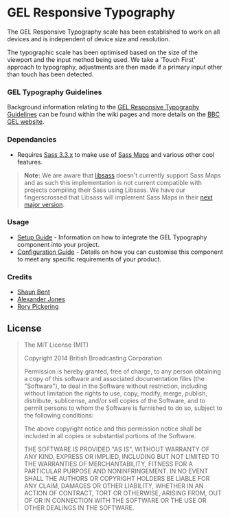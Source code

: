 # GEL Responsive Typography

The GEL Responsive Typography scale has been established to work on all devices and is independent of device size and resolution.

The typographic scale has been optimised based on the size of the viewport and the input method being used. We take a 'Touch First' approach to typography, adjustments are then made if a primary input other than touch has been detected.

### GEL Typography Guidelines

Background information relating to the [GEL Responsive Typography Guidelines](https://github.com/bbc-sport/gel-typography/wiki/GEL-Typography-Guidelines) can be found within the wiki pages and more details on the [BBC GEL website](http://www.bbc.co.uk/gel).

### Dependancies

- Requires [Sass 3.3.x](http://blog.sass-lang.com/posts/184094-sass-33-is-released) to make use of [Sass Maps](http://sass-lang.com/documentation/file.SASS_REFERENCE.html#maps) and various other cool features.

> **Note:** We are aware that [libsass](https://github.com/sass/libsass/) doesn't currently support Sass Maps and as such this implementation is not current compatible with projects compiling their Sass using Libsass. We have our fingerscrossed that Libsass will implement Sass Maps in their [next major version](https://github.com/sass/libsass/releases/tag/v2.0).

### Usage

- [Setup Guide](https://github.com/bbc-sport/gel-typography/wiki/Setup) - Information on how to integrate the GEL Typography component into your project.
- [Configuration Guide](https://github.com/bbc-sport/gel-typography/wiki/Configuration) - Details on how you can customise this component to meet any specific requirements of your product.

### Credits

- [Shaun Bent](http://www.twitter.com/shaunbent)
- [Alexander Jones](https://twitter.com/itsaljones)
- [Rory Pickering](https://twitter.com/rorypickering)

## License

> The MIT License (MIT)
>
> Copyright 2014 British Broadcasting Corporation
>
> Permission is hereby granted, free of charge, to any person obtaining a copy of
> this software and associated documentation files (the "Software"), to deal in
> the Software without restriction, including without limitation the rights to
> use, copy, modify, merge, publish, distribute, sublicense, and/or sell copies of
> the Software, and to permit persons to whom the Software is furnished to do so,
> subject to the following conditions:
>
> The above copyright notice and this permission notice shall be included in all
> copies or substantial portions of the Software.
>
> THE SOFTWARE IS PROVIDED "AS IS", WITHOUT WARRANTY OF ANY KIND, EXPRESS OR
> IMPLIED, INCLUDING BUT NOT LIMITED TO THE WARRANTIES OF MERCHANTABILITY, FITNESS
> FOR A PARTICULAR PURPOSE AND NONINFRINGEMENT. IN NO EVENT SHALL THE AUTHORS OR
> COPYRIGHT HOLDERS BE LIABLE FOR ANY CLAIM, DAMAGES OR OTHER LIABILITY, WHETHER
> IN AN ACTION OF CONTRACT, TORT OR OTHERWISE, ARISING FROM, OUT OF OR IN
> CONNECTION WITH THE SOFTWARE OR THE USE OR OTHER DEALINGS IN THE SOFTWARE.
